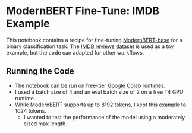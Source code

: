 # ModernBERT Fine-Tune: IMDB Example

This notebook contains a recipe for fine-tuning [ModernBERT-base](https://huggingface.co/answerdotai/ModernBERT-base) for a binary classification task. The [IMDB reviews dataset](https://huggingface.co/datasets/stanfordnlp/imdb) is used as a toy example, but the code can adapted for other workflows.

## Running the Code

- The notebook can be run on free-tier [Google Colab](https://colab.research.google.com) runtimes.
- I used a batch size of 4 and an eval batch size of 2 on a free T4 GPU runtime.
- While ModernBERT supports up to 8192 tokens, I kept this example to 1024 tokens. 
  - I wanted to test the performance of the model using a moderately sized max length.